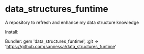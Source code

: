 data_structures_funtime
=======================

A repository to refresh and enhance my data structure knowledge

Install:

Bundler:
gem 'data_structures_funtime', :git => 'https://github.com/sannessa/data_structures_funtime'
